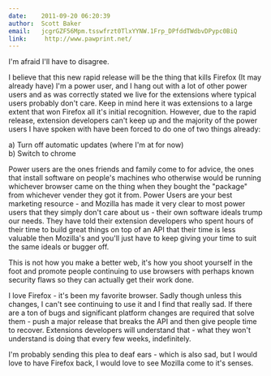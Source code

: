 ```yaml
---
date:    2011-09-20 06:20:39
author:  Scott Baker
email:   jcgrGZF56Mpm.tsswfrzt0TlxYYNW.1Frp_DPfddTWdbvDPypc0BiQ
link:     http://www.pawprint.net/
---
```


I'm afraid I'll have to disagree.

I believe that this new rapid release will be the thing that kills
Firefox (It may already have) I'm a power user, and I hang out with a
lot of other power users and as was correctly stated we live for the
extensions where typical users probably don't care. Keep in mind here
it was extensions to a large extent that won Firefox all it's initial
recognition.  However, due to the rapid release, extension developers
can't keep up and the majority of the power users I have spoken with
have been forced to do one of two things already:

a) Turn off automatic updates (where I'm at for now)  
b) Switch to chrome  

Power users are the ones friends and family come to for advice, the
ones that install software on people's machines who otherwise would be
running whichever browser came on the thing when they bought the
"package" from whichever vender they got it from. Power Users are your
best marketing resource - and Mozilla has made it very clear to most
power users that they simply don't care about us - their own software
ideals trump our needs. They have told their extension developers who
spent hours of their time to build great things on top of an API that
their time is less valuable then Mozilla's and you'll just have to
keep giving your time to suit the same ideals or bugger off.

This is not how you make a better web, it's how you shoot yourself in
the foot and promote people continuing to use browsers with perhaps
known security flaws so they can actually get their work done.

I love Firefox - it's been my favorite browser. Sadly though unless
this changes, I can't see continuing to use it and I find that really
sad. If there are a ton of bugs and significant platform changes are
required that solve them - push a major release that breaks the API
and then give people time to recover. Extensions developers will
understand that - what they won't understand is doing that every few
weeks, indefinitely.

I'm probably sending this plea to deaf ears - which is also sad, but I
would love to have Firefox back, I would love to see Mozilla come to
it's senses.
